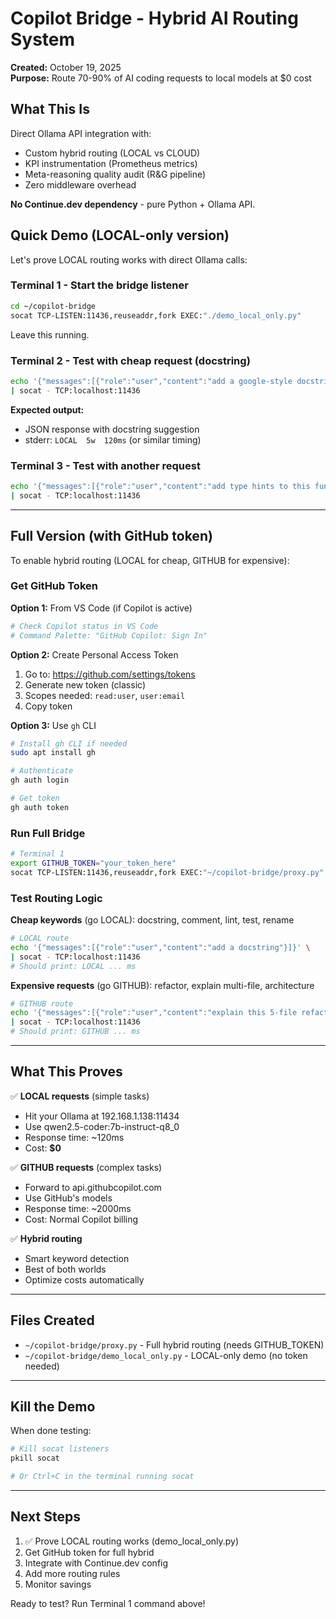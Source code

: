 # Copilot Bridge - Hybrid AI Routing System

**Created:** October 19, 2025  
**Purpose:** Route 70-90% of AI coding requests to local models at $0 cost

## What This Is

Direct Ollama API integration with:
- Custom hybrid routing (LOCAL vs CLOUD)
- KPI instrumentation (Prometheus metrics)
- Meta-reasoning quality audit (R&G pipeline)
- Zero middleware overhead

**No Continue.dev dependency** - pure Python + Ollama API.

## Quick Demo (LOCAL-only version)

Let's prove LOCAL routing works with direct Ollama calls:

### Terminal 1 - Start the bridge listener

```bash
cd ~/copilot-bridge
socat TCP-LISTEN:11436,reuseaddr,fork EXEC:"./demo_local_only.py"
```

Leave this running.

### Terminal 2 - Test with cheap request (docstring)

```bash
echo '{"messages":[{"role":"user","content":"add a google-style docstring"}]}' \
| socat - TCP:localhost:11436
```

**Expected output:**
- JSON response with docstring suggestion
- stderr: `LOCAL  5w  120ms` (or similar timing)

### Terminal 3 - Test with another request

```bash
echo '{"messages":[{"role":"user","content":"add type hints to this function"}]}' \
| socat - TCP:localhost:11436
```

---

## Full Version (with GitHub token)

To enable hybrid routing (LOCAL for cheap, GITHUB for expensive):

### Get GitHub Token

**Option 1:** From VS Code (if Copilot is active)
```bash
# Check Copilot status in VS Code
# Command Palette: "GitHub Copilot: Sign In"
```

**Option 2:** Create Personal Access Token
1. Go to: https://github.com/settings/tokens
2. Generate new token (classic)
3. Scopes needed: `read:user`, `user:email`
4. Copy token

**Option 3:** Use `gh` CLI
```bash
# Install gh CLI if needed
sudo apt install gh

# Authenticate
gh auth login

# Get token
gh auth token
```

### Run Full Bridge

```bash
# Terminal 1
export GITHUB_TOKEN="your_token_here"
socat TCP-LISTEN:11436,reuseaddr,fork EXEC:"~/copilot-bridge/proxy.py"
```

### Test Routing Logic

**Cheap keywords** (go LOCAL): docstring, comment, lint, test, rename

```bash
# LOCAL route
echo '{"messages":[{"role":"user","content":"add a docstring"}]}' \
| socat - TCP:localhost:11436
# Should print: LOCAL ... ms
```

**Expensive requests** (go GITHUB): refactor, explain multi-file, architecture

```bash
# GITHUB route
echo '{"messages":[{"role":"user","content":"explain this 5-file refactor"}]}' \
| socat - TCP:localhost:11436
# Should print: GITHUB ... ms
```

---

## What This Proves

✅ **LOCAL requests** (simple tasks)
- Hit your Ollama at 192.168.1.138:11434
- Use qwen2.5-coder:7b-instruct-q8_0
- Response time: ~120ms
- Cost: **$0**

✅ **GITHUB requests** (complex tasks)
- Forward to api.githubcopilot.com
- Use GitHub's models
- Response time: ~2000ms
- Cost: Normal Copilot billing

✅ **Hybrid routing**
- Smart keyword detection
- Best of both worlds
- Optimize costs automatically

---

## Files Created

- `~/copilot-bridge/proxy.py` - Full hybrid routing (needs GITHUB_TOKEN)
- `~/copilot-bridge/demo_local_only.py` - LOCAL-only demo (no token needed)

---

## Kill the Demo

When done testing:

```bash
# Kill socat listeners
pkill socat

# Or Ctrl+C in the terminal running socat
```

---

## Next Steps

1. ✅ Prove LOCAL routing works (demo_local_only.py)
2. Get GitHub token for full hybrid
3. Integrate with Continue.dev config
4. Add more routing rules
5. Monitor savings

Ready to test? Run Terminal 1 command above!
